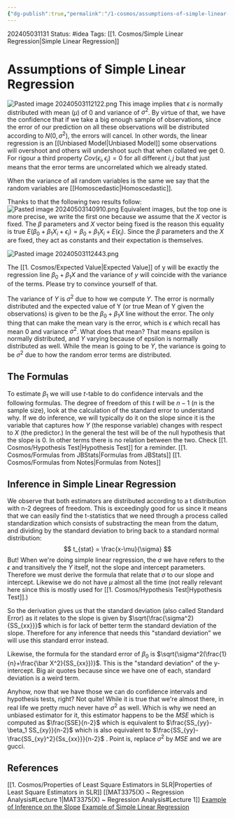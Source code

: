 ```yaml
---
{"dg-publish":true,"permalink":"/1-cosmos/assumptions-of-simple-linear-regression/","created":"2025-01-22T11:17:14.268-05:00","updated":"2025-05-28T17:59:26.257-04:00"}
---
```


202405031131
Status: #idea
Tags: [[1. Cosmos/Simple Linear Regression\|Simple Linear Regression]]
# Assumptions of Simple Linear Regression
![Pasted image 20240503112122.png](/img/user/3.%20Black%20Holes/Files/Pasted%20image%2020240503112122.png)
This image implies that $\epsilon$ is normally distributed with mean ($\mu$) of 0 and variance of $\sigma^2$. By virtue of that, we have the confidence that if we take a big enough sample of observations, since the error of our prediction on all these observations will be distributed according to $N(0, \sigma^2)$, the errors will cancel. In other words, the linear regression is an [[Unbiased Model\|Unbiased Model]] some observations will overshoot and others will undershoot such that when collated we get 0. For rigour a third property $Cov(\epsilon_i, \epsilon_j) =0$ for all different $i,j$ but that just means that the error terms are uncorrelated which we already stated.

When the variance of all random variables is the same we say that the random variables are [[Homoscedastic\|Homoscedastic]].

Thanks to that the following two results follow:
![Pasted image 20240503140910.png](/img/user/3.%20Black%20Holes/Files/Pasted%20image%2020240503140910.png)
Equivalent images, but the top one is more precise, we write the first one because we assume that the $X$ vector is fixed. The $\beta$ parameters and $X$ vector being fixed is the reason this equality is true $E(\beta_0+ \beta_1 X_i + \epsilon_i) = \beta_0 + \beta_1 X_i + E(\epsilon_i)$. Since the $\beta$ parameters and the $X$ are fixed, they act as constants and their expectation is themselves.

![Pasted image 20240503112443.png](/img/user/3.%20Black%20Holes/Files/Pasted%20image%2020240503112443.png)

The [[1. Cosmos/Expected Value\|Expected Value]] of y will be exactly the regression line $\beta_0+\beta_1X$ and the variance of $y$ will coincide with the variance of the terms. Please try to convince yourself of that.

The variance of $Y$ is $\sigma^2$ due to how we compute $Y$. The error is normally distributed and the expected value of Y (or true Mean of Y given the observations) is given to be the $\beta_0+\beta_1 X$ line without the error. The only thing that can make the mean vary is the error, which is $\epsilon$ which recall has mean $0$ and variance $\sigma^2$. What does that mean? That means epsilon is normally distributed, and $Y$ varying because of epsilon is normally distributed as well. While the mean is going to be $Y$, the variance is going to be $\sigma^2$ due to how the random error terms are distributed.

## The Formulas
To estimate $\beta_1$ we will use $t$-table to do confidence intervals and the following formulas. The degree of freedom of this $t$ will be $n-1$ ($n$ is the sample size), look at the calculation of the standard error to understand why. If we do inference, we will typically do it on the slope since it is the variable that captures how $Y$ (the response variable) changes with respect to $X$ (the predictor.) In the general the test will be of the null hypothesis that the slope is 0. In other terms there is no relation between the two. Check [[1. Cosmos/Hypothesis Test\|Hypothesis Test]] for a reminder.
[[1. Cosmos/Formulas from JBStats\|Formulas from JBStats]]
[[1. Cosmos/Formulas from Notes\|Formulas from Notes]]

## Inference in Simple Linear Regression
We observe that both estimators are distributed according to a t distribution with n-2 degrees of freedom. This is exceedingly good for us since it means that we can easily find the t-statistics that we need through a process called standardization which consists of substracting the mean from the datum, and dividing by the standard deviation to bring back to a standard normal distribution:
$$
t_{stat} = \frac{x-\mu}{\sigma}
$$
But! When we're doing simple linear regression, the $\sigma$ we have refers to the $\epsilon$ and transitively the $Y$ itself, not the slope and intercept parameters. Therefore we must derive the formula that relate that $\sigma$ to our slope and intercept. Likewise we do not have $\mu$ almost all the time (not really relevant here since this is mostly used for [[1. Cosmos/Hypothesis Test\|Hypothesis Test]].)

So the derivation gives us that the standard deviation (also called Standard Error) as it relates to the slope is given by $\sqrt{\frac{\sigma^2}{SS_{xx}}}$ which is for lack of better term the standard deviation of the slope. Therefore for any inference that needs this "standard deviation" we will use this standard error instead.

Likewise, the formula for the standard error of $\beta_0$ is $\sqrt{\sigma^2(\frac{1}{n}+\frac{\bar X^2}{SS_{xx}})}$. This is the "standard deviation" of the y-intercept. Big air quotes because since we have one of each, standard deviation is a weird term.

Anyhow, now that we have those we can do confidence intervals and hypothesis tests, right? Not quite! While it is true that we're almost there, in real life we pretty much never have $\sigma^2$ as well. Which is why we need an unbiased estimator for it, this estimator happens to be the $MSE$ which is computed as $\frac{SSE}{n-2}$ which is equivalent to $\frac{SS_{yy}-\beta_1 SS_{xy}}{n-2}$ which is also equivalent to $\frac{SS_{yy}-\frac{SS_{xy}^2}{Ss_{xx}}}{n-2}$ . Point is, replace $\sigma^2$ by $MSE$ and we are gucci.  
## References
[[1. Cosmos/Properties of Least Square Estimators in SLR\|Properties of Least Square Estimators in SLR]]
[[MAT3375(X) ~ Regression Analysis#Lecture 1\|MAT3375(X) ~ Regression Analysis#Lecture 1]]
[Example of Inference on the Slope](https://www.youtube.com/watch?v=nk_0RcHI-vo&list=PLvxOuBpazmsND0vmkP1ECjTloiVz-pXla&index=7)
[Example of Simple Linear Regression](https://www.youtube.com/watch?v=xIDjj6ZyFuw&list=PLvxOuBpazmsND0vmkP1ECjTloiVz-pXla&index=8)